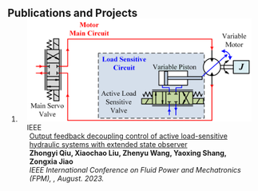 <h2 id="publications" style="margin: 2px 0px -15px;">Publications and Projects</h2>

<div class="publications">
<ol class="bibliography">

<li>
<div class="pub-row">

  <div class="col-sm-3 abbr" style="position: relative;padding-right: 15px;padding-left: 15px;">
    <img src="assets/img/active.png" class="teaser img-fluid z-depth-1">
    <abbr class="badge">IEEE</abbr>
  </div>

  <div class="col-sm-9" style="position: relative;padding-right: 15px;padding-left: 20px;">
    <div class="title"><a href=" ">Output feedback decoupling control of active load-sensitive hydraulic systems with extended state observer</a></div>
    <div class="author"><strong>Zhongyi Qiu, Xiaochao Liu, Zhenyu Wang, Yaoxing Shang, Zongxia Jiao</strong></div>
    <div class="periodical"><em>IEEE International Conference on Fluid Power and Mechatronics (FPM), </strong>, August. 2023.</em></div>
    <div class="links">
    <!--<a href="https://arxiv.org/abs/2306.06534" class="btn btn-sm z-depth-0" role="button" target="_blank" style="font-size:12px;">Website</a>
      <a href="https://arxiv.org/pdf/2306.06534.pdf" class="btn btn-sm z-depth-0" role="button" target="_blank" style="font-size:12px;">PDF</a>
      <a href="https://github.com/Hanchao-Zhang/KTensors" class="btn btn-sm z-depth-0" role="button" target="_blank" style="font-size:12px;">GitHub</a>
      <a href="https://pypi.org/project/KTensors/" class="btn btn-sm z-depth-0" role="button" target="_blank" style="font-size:12px;">Package</a>
      <a href="assets/files/KTensors.bib" class="btn btn-sm z-depth-0" role="button" target="_blank" style="font-size:12px;">BibTeX</a>
      <strong><i style="color:#7b5aa6">arXiv.org</i></strong>-->
    </div>
  </div>
</div>
</li>
  
<br>

</ol>
</div>
